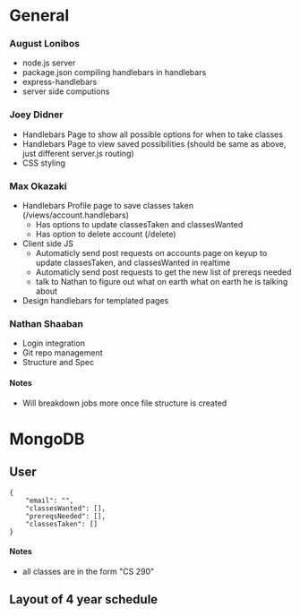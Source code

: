 # General

### August Lonibos

* node.js server
* package.json compiling handlebars in handlebars
* express-handlebars
* server side computions

### Joey Didner

* Handlebars Page to show all possible options for when to take classes
* Handlebars Page to view saved possibilities (should be same as above, just different server.js routing)
* CSS styling

### Max Okazaki

* Handlebars Profile page to save classes taken (/views/account.handlebars)
	* Has options to update classesTaken and classesWanted
	* Has option to delete account (/delete)
* Client side JS
	* Automaticly send post requests on accounts page on keyup to update classesTaken, and classesWanted in realtime
	* Automaticly send post requests to get the new list of prereqs needed
	* talk to Nathan to figure out what on earth what on earth he is talking about
* Design handlebars for templated pages

### Nathan Shaaban

* Login integration
* Git repo management
* Structure and Spec

#### Notes

* Will breakdown jobs more once file structure is created

# MongoDB

## User
```
{
	"email": "",
	"classesWanted": [],
	"prereqsNeeded": [],
	"classesTaken": []
}
```
#### Notes

* all classes are in the form "CS 290"

## Layout of 4 year schedule
